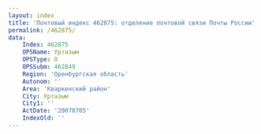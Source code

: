 ```yaml
---
layout: index
title: 'Почтовый индекс 462875: отделение почтовой связи Почты России'
permalink: /462875/
data:
    Index: 462875
    OPSName: Уртазым
    OPSType: О
    OPSSubm: 462849
    Region: 'Оренбургская область'
    Autonom: ''
    Area: 'Кваркенский район'
    City: Уртазым
    City1: ''
    ActDate: '20070705'
    IndexOld: ''
---
```

